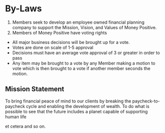 # By-Laws

1. Members seek to develop an employee owned financial planning company to support the Mission, Vision, and Values of Money Positive.
2. Members of Money Positive have voting rights
  * All major business decisions will be brought up for a vote. 
  * Votes are done on scale of 1-5 approval
  * Decisions must have an average vote approval of 3 or greater in order to pass
  * Any item may be brought to a vote by any Member making a motion to vote which is then brought to a vote if another member seconds the motion. 

## Mission Statement

To bring financial peace of mind to our clients by breaking the paycheck-to-paycheck cycle and enabling the development of wealth. To do what is possible to see that the future includes a planet capable of supporting human life

et cetera and so on.